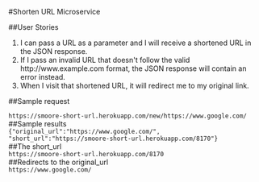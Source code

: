 #Shorten URL Microservice

##User Stories

<ol>
	<li>I can pass a URL as a parameter and I will receive a shortened URL in the JSON response.</li>
	<li>If I pass an invalid URL that doesn't follow the valid http://www.example.com format, the JSON response will contain an error instead.</li>
	<li>When I visit that shortened URL, it will redirect me to my original link.</li>
</ol>

##Sample request
<div><code>https://smoore-short-url.herokuapp.com/new/https://www.google.com/</code></div>
##Sample results
<div><code>{"original_url":"https://www.google.com/", "short_url":"https://smoore-short-url.herokuapp.com/8170"}</code></div>
##The short_url
<div><code>https://smoore-short-url.herokuapp.com/8170</code></div>
##Redirects to the original_url
<div><code>https://www.google.com/</code></div>